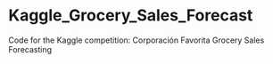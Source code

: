 # Kaggle_Grocery_Sales_Forecast
Code for the Kaggle competition: Corporación Favorita Grocery Sales Forecasting
